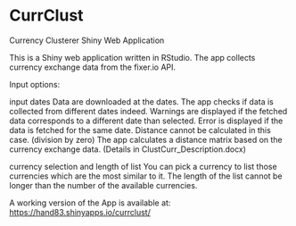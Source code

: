 # CurrClust
Currency Clusterer Shiny Web Application

This is a Shiny web application written in RStudio.
The app collects currency exchange data from the fixer.io API.

Input options: 

  input dates
    Data are downloaded at the dates.
    The app checks if data is collected from different dates indeed.
    Warnings are displayed if the fetched data corresponds to a different date than selected.
    Error is displayed if the data is fetched for the same date. Distance cannot be calculated in this case. (division by zero)
    The app calculates a distance matrix based on the currency exchange data. (Details in ClustCurr_Description.docx)
    
  currency selection and length of list
    You can pick a currency to list those currencies which are the most similar to it.
    The length of the list cannot be longer than the number of the available currencies.
  
A working version of the App is available at:
https://hand83.shinyapps.io/currclust/
